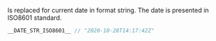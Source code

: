 Is replaced for current date in format string. The date is presented in ISO8601 standard.

```cpp
__DATE_STR_ISO8601__ // "2020-10-28T14:17:42Z"
```